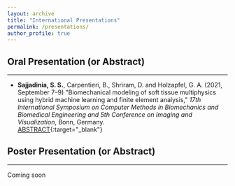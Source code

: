 ```yaml
---
layout: archive
title: "International Presentations"
permalink: /presentations/
author_profile: true
---
```


## Oral Presentation (or Abstract)
--------------
- **Sajjadinia, S. S.**, Carpentieri, B., Shriram, D. and Holzapfel, G. A. (2021, September 7–9) "Biomechanical modeling of soft tissue multiphysics using hybrid machine learning and finite element analysis," *17th International Symposium on Computer Methods in Biomechanics and Biomedical Engineering and 5th Conference on Imaging and Visualization*, Bonn, Germany.
<br/>[ABSTRACT](https://shayansss.github.io/files/2021_09.pdf){:target="_blank"}

## Poster Presentation (or Abstract)
--------------
Coming soon